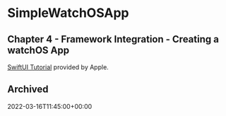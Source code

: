 # SimpleWatchOSApp

## Chapter 4 - Framework Integration - Creating a watchOS App

[SwiftUI Tutorial](https://developer.apple.com/tutorials/swiftui/creating-a-watchos-app) provided by Apple.

## Archived

2022-03-16T11:45:00+00:00
